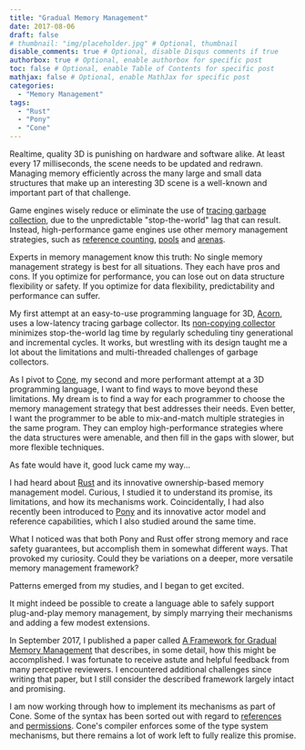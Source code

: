 ```yaml
---
title: "Gradual Memory Management"
date: 2017-08-06
draft: false
# thumbnail: "img/placeholder.jpg" # Optional, thumbnail
disable_comments: true # Optional, disable Disqus comments if true
authorbox: true # Optional, enable authorbox for specific post
toc: false # Optional, enable Table of Contents for specific post
mathjax: false # Optional, enable MathJax for specific post
categories:
  - "Memory Management"
tags:
  - "Rust"
  - "Pony"
  - "Cone"
---
```


Realtime, quality 3D is punishing on hardware and software alike.
At least every 17 milliseconds, the scene needs to be updated and redrawn.
Managing memory efficiently across the many large and small data structures
that make up an interesting 3D scene
is a well-known and important part of that challenge.

<!--more-->

Game engines wisely reduce or eliminate the use of 
[tracing garbage collection](https://en.wikipedia.org/wiki/Tracing_garbage_collection),
due to the unpredictable "stop-the-world" lag that can result.
Instead, high-performance game engines use other memory management strategies,
such as [reference counting](https://en.wikipedia.org/wiki/Reference_counting), 
[pools](https://en.wikipedia.org/wiki/Memory_pool) and 
[arenas](https://en.wikipedia.org/wiki/Region-based_memory_management).

Experts in memory management know this truth:  No single memory management strategy
is best for all situations. They each have pros and cons.
If you optimize for performance, you can lose out on data structure flexibility or safety.
If you optimize for data flexibility, predictability and performance can suffer.

My first attempt at an easy-to-use programming language for 3D, 
[Acorn](http://web3d.jondgoodwin.com/acorn/index.html), 
uses a low-latency tracing garbage collector.
Its [non-copying collector](https://github.com/jondgoodwin/acornvm/blob/master/src/avmlib/avm_gc.cpp)
minimizes stop-the-world lag time by regularly
scheduling tiny generational and incremental cycles.
It works, but wrestling with its design
taught me a lot about the limitations and multi-threaded challenges of garbage collectors.

As I pivot to [Cone](http://cone.jondgoodwin.com/),
my second and more performant attempt at a 3D programming language,
I want to find ways to move beyond these limitations.
My dream is to find a way for each programmer to choose the memory management strategy
that best addresses their needs. Even better, I want the programmer to be able
to mix-and-match multiple strategies in the same program.
They can employ high-performance strategies where the data structures were amenable,
and then fill in the gaps with slower, but more flexible techniques.

As fate would have it, good luck came my way...

I had heard about [Rust](https://www.rust-lang.org/en-US/)
and its innovative ownership-based memory management model.
Curious, I studied it to understand its promise, its limitations, and
how its mechanisms work.
Coincidentally, I had also recently been introduced to 
[Pony](https://tutorial.ponylang.org) and its innovative 
actor model and reference capabilities, which I also studied around the same time.

What I noticed was that both Pony and Rust offer strong memory and race safety guarantees,
but accomplish them in somewhat different ways. That provoked my curiosity.
Could they be variations on a deeper, more versatile memory management framework?

Patterns emerged from my studies, and I began to get excited.

It might indeed be possible to create a language able to safely support
plug-and-play memory management,
by simply marrying their mechanisms and adding a few modest extensions.

In September 2017, I published a paper called 
[A Framework for Gradual Memory Management](http://jondgoodwin.com/pling/gmm.pdf)
that describes, in some detail, how this might be accomplished.
I was fortunate to receive astute and helpful feedback from many perceptive reviewers.
I encountered additional challenges since writing that paper,
but I still consider the described framework largely intact and promising.

I am now working through how to implement its mechanisms as part of Cone.
Some of the syntax has been sorted out with regard to
[references](http://cone.jondgoodwin.com/coneref/refrefs.html)
and [permissions](http://cone.jondgoodwin.com/coneref/refperm.html).
Cone's compiler enforces some of the type system mechanisms,
but there remains a lot of work left to fully realize this promise.